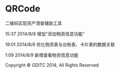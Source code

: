 ﻿QRCode
======

二维码实现资产清查辅助工具

15:37 2014/8/8 增加"添加物资信息功能"

19:01 2014/8/8 优化物资表与台账表、卡片表的数据关联

1:09 2014/8/9 新增查看物资信息功能

Copyright © GDITC 2014, All Rights Reserved